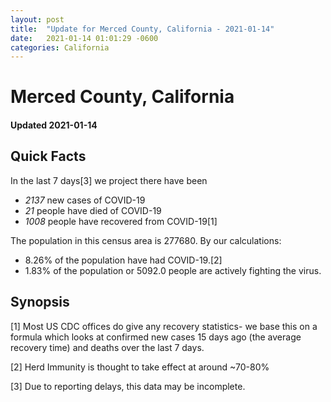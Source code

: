 ```yaml
---
layout: post
title:  "Update for Merced County, California - 2021-01-14"
date:   2021-01-14 01:01:29 -0600
categories: California
---
```


# Merced County, California
#### Updated 2021-01-14

## Quick Facts

In the last 7 days[3] we project there have been
- *2137* new cases of COVID-19
- *21* people have died of COVID-19
- *1008* people have recovered from COVID-19[1]

The population in this census area is 277680. By our calculations:
- 8.26% of the population have had COVID-19.[2]
- 1.83% of the population or 5092.0 people are actively fighting the virus.

## Synopsis




[1] Most US CDC offices do give any recovery statistics- we base this on a formula which looks at confirmed new cases
15 days ago (the average recovery time) and deaths over the last 7 days.

[2] Herd Immunity is thought to take effect at around ~70-80%

[3] Due to reporting delays, this data may be incomplete.
 
    